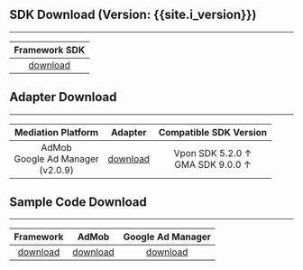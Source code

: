 ## SDK Download (Version: {{site.i_version}})
---

| Framework SDK <br>|
| :------------:|
| [download][2] |



## Adapter Download
---

| Mediation Platform | Adapter | Compatible SDK Version|
|:------------------:|:-------:|:---:|
| AdMob <br> Google Ad Manager <br> (v2.0.9) | [download][4] | Vpon SDK 5.2.0 ↑ <br> GMA SDK 9.0.0 ↑ | 
 
 
## Sample Code Download
---

| Framework     | AdMob         | Google Ad Manager |
|:-------------:|:-------------:|:-----------------:|
| [download][7] | [download][8] | [download][9]     |


[2]: https://m.vpon.com/sdk/ios/VpadnSDKiOS-5.4.2.zip
[4]: https://github.com/vpon-sdk/Vpon-mobile-ios-examples/tree/master/Adapter/AdMobAdapter
[7]: https://github.com/vpon-sdk/Vpon-mobile-ios-examples/tree/master/FrameworkExample
[8]: https://github.com/vpon-sdk/Vpon-mobile-ios-examples/tree/master/Mediation/AdMobExample
[9]: https://github.com/vpon-sdk/Vpon-mobile-ios-examples/tree/master/Mediation/DFPExample